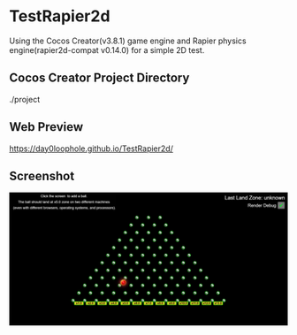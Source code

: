 # TestRapier2d
Using the Cocos Creator(v3.8.1) game engine and Rapier physics engine(rapier2d-compat v0.14.0) for a simple 2D test.

## Cocos Creator Project Directory
./project

## Web Preview
https://day0loophole.github.io/TestRapier2d/

## Screenshot
<img src="/screenshot.png?raw=true" width="576">
